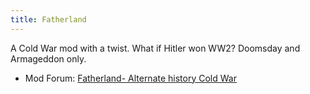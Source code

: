 ```yaml
---
title: Fatherland
---
```

 A Cold War mod with a twist. What if Hitler won WW2? Doomsday and Armageddon only.

*   Mod Forum: [Fatherland- Alternate history Cold War](http://forum.paradoxplaza.com/forum/showthread.php?t=294848)